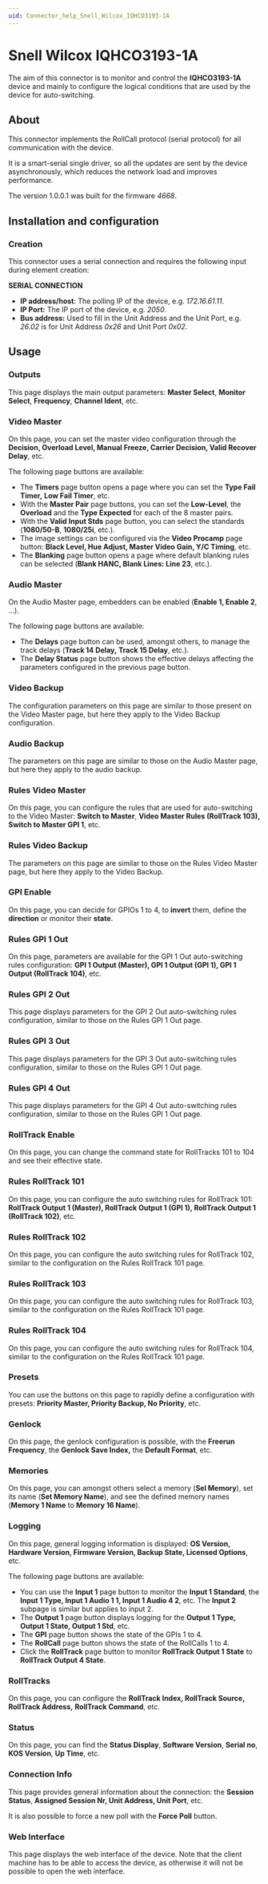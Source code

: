 ```yaml
---
uid: Connector_help_Snell_Wilcox_IQHCO3193-1A
---
```


# Snell Wilcox IQHCO3193-1A

The aim of this connector is to monitor and control the **IQHCO3193-1A** device and mainly to configure the logical conditions that are used by the device for auto-switching.

## About

This connector implements the RollCall protocol (serial protocol) for all communication with the device.

It is a smart-serial single driver, so all the updates are sent by the device asynchronously, which reduces the network load and improves performance.

The version 1.0.0.1 was built for the firmware *4668*.

## Installation and configuration

### Creation

This connector uses a serial connection and requires the following input during element creation:

**SERIAL CONNECTION**

- **IP address/host**: The polling IP of the device, e.g. *172.16.61.11*.
- **IP Port:** The IP port of the device, e.g. *2050*.
- **Bus address:** Used to fill in the Unit Address and the Unit Port, e.g. *26.02* is for Unit Address *0x26* and Unit Port *0x02*.

## Usage

### Outputs

This page displays the main output parameters: **Master Select**, **Monitor Select**, **Frequency**, **Channel Ident**, etc.

### Video Master

On this page, you can set the master video configuration through the **Decision, Overload Level, Manual Freeze, Carrier Decision, Valid Recover Delay**, etc.

The following page buttons are available:

- The **Timers** page button opens a page where you can set the **Type Fail Timer,** **Low Fail Timer**, etc.
- With the **Master Pair** page buttons, you can set the **Low-Level**, the **Overload** and the **Type Expected** for each of the 8 master pairs.
- With the **Valid Input Stds** page button, you can select the standards (**1080/50-B**, **1080/25i**, etc.).
- The image settings can be configured via the **Video Procamp** page button: **Black Level, Hue Adjust, Master Video Gain, Y/C Timing**, etc.
- The **Blanking** page button opens a page where default blanking rules can be selected (**Blank HANC, Blank Lines: Line 23**, etc.).

### Audio Master

On the Audio Master page, embedders can be enabled (**Enable 1, Enable 2**, ...).

The following page buttons are available:

- The **Delays** page button can be used, amongst others, to manage the track delays (**Track 14 Delay,** **Track 15 Delay**, etc.).
- The **Delay Status** page button shows the effective delays affecting the parameters configured in the previous page button.

### Video Backup

The configuration parameters on this page are similar to those present on the Video Master page, but here they apply to the Video Backup configuration.

### Audio Backup

The parameters on this page are similar to those on the Audio Master page, but here they apply to the audio backup.

### Rules Video Master

On this page, you can configure the rules that are used for auto-switching to the Video Master: **Switch to Master**, **Video Master Rules (RollTrack 103), Switch to Master GPI 1**, etc.

### Rules Video Backup

The parameters on this page are similar to those on the Rules Video Master page, but here they apply to the Video Backup.

### GPI Enable

On this page, you can decide for GPIOs 1 to 4, to **invert** them, define the **direction** or monitor their **state**.

### Rules GPI 1 Out

On this page, parameters are available for the GPI 1 Out auto-switching rules configuration: **GPI 1 Output (Master), GPI 1 Output (GPI 1), GPI 1 Output (RollTrack 104)**, etc.

### Rules GPI 2 Out

This page displays parameters for the GPI 2 Out auto-switching rules configuration, similar to those on the Rules GPI 1 Out page.

### Rules GPI 3 Out

This page displays parameters for the GPI 3 Out auto-switching rules configuration, similar to those on the Rules GPI 1 Out page.

### Rules GPI 4 Out

This page displays parameters for the GPI 4 Out auto-switching rules configuration, similar to those on the Rules GPI 1 Out page.

### RollTrack Enable

On this page, you can change the command state for RollTracks 101 to 104 and see their effective state.

### Rules RollTrack 101

On this page, you can configure the auto switching rules for RollTrack 101: **RollTrack Output 1 (Master), RollTrack Output 1 (GPI 1), RollTrack Output 1 (RollTrack 102)**, etc.

### Rules RollTrack 102

On this page, you can configure the auto switching rules for RollTrack 102, similar to the configuration on the Rules RollTrack 101 page.

### Rules RollTrack 103

On this page, you can configure the auto switching rules for RollTrack 103, similar to the configuration on the Rules RollTrack 101 page.

### Rules RollTrack 104

On this page, you can configure the auto switching rules for RollTrack 104, similar to the configuration on the Rules RollTrack 101 page.

### Presets

You can use the buttons on this page to rapidly define a configuration with presets: **Priority Master, Priority Backup, No Priority**, etc.

### Genlock

On this page, the genlock configuration is possible, with the **Freerun Frequency**, the **Genlock Save Index,** the **Default Format**, etc.

### Memories

On this page, you can amongst others select a memory (**Sel Memory**), set its name (**Set Memory Name**), and see the defined memory names (**Memory 1 Name** to **Memory 16 Name**).

### Logging

On this page, general logging information is displayed: **OS Version, Hardware Version, Firmware Version, Backup State, Licensed Options**, etc.

The following page buttons are available:

- You can use the **Input 1** page button to monitor the **Input 1 Standard**, the **Input 1 Type, Input 1 Audio 1 1, Input 1 Audio 4 2**, etc. The **Input 2** subpage is similar but applies to input 2.
- The **Output 1** page button displays logging for the **Output 1 Type, Output 1 State, Output 1 Std**, etc.
- The **GPI** page button shows the state of the GPIs 1 to 4.
- The **RollCall** page button shows the state of the RollCalls 1 to 4.
- Click the **RollTrack** page button to monitor **RollTrack Output 1** **State** to **RollTrack Output 4 State**.

### RollTracks

On this page, you can configure the **RollTrack Index, RollTrack Source, RollTrack Address,** **RollTrack Command**, etc.

### Status

On this page, you can find the **Status Display**, **Software Version**, **Serial no**, **KOS Version**, **Up Time**, etc.

### Connection Info

This page provides general information about the connection: the **Session Status**, **Assigned Session Nr, Unit Address, Unit Port**, etc.

It is also possible to force a new poll with the **Force Poll** button.

### Web Interface

This page displays the web interface of the device. Note that the client machine has to be able to access the device, as otherwise it will not be possible to open the web interface.
